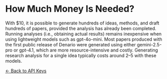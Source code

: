 # How Much Money Is Needed?

With $10, it is possible to generate hundreds of ideas, methods, and draft hundreds of papers, provided the analysis has already been completed. Running analyses (i.e., obtaining actual results) remains inexpensive when using lightweight models such as gpt-4o-mini. Most papers produced with the first public release of Denario were generated using either gemini-2.5-pro or gpt-4.1, which are more resource-intensive and costly. Generating research analysis for a single idea typically costs around $2–$5 with these models.

[← Back to API Keys](apikeys.md)

